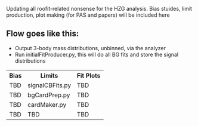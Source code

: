 Updating all roofit-related nonsense for the HZG analysis.  Bias stuides, limit production, plot making (for PAS and papers) will be included here

Flow goes like this:
--------------------
 * Output 3-body mass distributions, unbinned, via the analyzer
 * Run initialFitProducer.py, this will do all BG fits and store the signal distributions

<table>
  <tr>
    <th>Bias</th><th>Limits</th><th>Fit Plots</th>
  </tr>
  <tr>
    <td>TBD</td><td>signalCBFits.py</td><td>TBD</td>
  </tr>
  <tr>
    <td>TBD</td><td>bgCardPrep.py</td><td>TBD</td>
  </tr>
  <tr>
    <td>TBD</td><td>cardMaker.py</td><td>TBD</td>
  </tr>
  <tr>
    <td>TBD</td><td>TBD</td><td>TBD</td>
  </tr>
</table>




